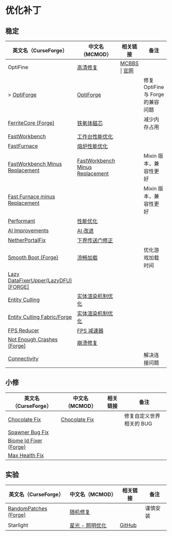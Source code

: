 # 优化补丁

## 稳定

| 英文名（CurseForge）                                                                                            | 中文名（MCMOD）                                                         | 相关链接                                                                                   | 备注                              |
| --------------------------------------------------------------------------------------------------------------- | ----------------------------------------------------------------------- | ------------------------------------------------------------------------------------------ | --------------------------------- |
| OptiFine                                                                                                        | [高清修复](https://www.mcmod.cn/class/36.html)                          | [MCBBS](https://www.mcbbs.net/thread-606019-1-1.html) \| [官网](https://optifine.net/home) |                                   |
| > [OptiForge](https://www.curseforge.com/minecraft/mc-mods/optiforge)                                           | [OptiForge](https://www.mcmod.cn/class/2395.html)                       |                                                                                            | 修复 OptiFine 与 Forge 的兼容问题 |
| [FerriteCore (Forge)](https://www.curseforge.com/minecraft/mc-mods/ferritecore)                                 | [铁氧体磁芯](https://www.mcmod.cn/class/3888.html)                      |                                                                                            | 减少内存占用                      |
| [FastWorkbench](https://www.curseforge.com/minecraft/mc-mods/fastworkbench)                                     | [工作台性能优化](https://www.mcmod.cn/class/1486.html)                  |                                                                                            |                                   |
| [FastFurnace](https://www.curseforge.com/minecraft/mc-mods/fastfurnace)                                         | [熔炉性能优化](https://www.mcmod.cn/class/1485.html)                    |                                                                                            |                                   |
| [FastWorkbench Minus Replacement](https://www.curseforge.com/minecraft/mc-mods/fastworkbench-minus-replacement) | [FastWorkbench Minus Replacement](https://www.mcmod.cn/class/3723.html) |                                                                                            | Mixin 版本，兼容性更好            |
| [Fast Furnace minus Replacement](https://www.curseforge.com/minecraft/mc-mods/fastfurnace-minus-replacement)    |                                                                         |                                                                                            | Mixin 版本，兼容性更好            |
| [Performant](https://www.curseforge.com/minecraft/mc-mods/performant)                                           | [性能优化](https://www.mcmod.cn/class/2385.html)                        |                                                                                            |                                   |
| [AI Improvements](https://www.curseforge.com/minecraft/mc-mods/ai-improvements)                                 | [AI 改进](https://www.mcmod.cn/class/1480.html)                         |                                                                                            |                                   |
| [NetherPortalFix](https://www.curseforge.com/minecraft/mc-mods/netherportalfix)                                 | [下界传送门修正](https://www.mcmod.cn/class/811.html)                   |                                                                                            |                                   |
| [Smooth Boot (Forge)](https://www.curseforge.com/minecraft/mc-mods/smooth-boot-forge)                           | [流畅加载](https://www.mcmod.cn/class/3422.html)                        |                                                                                            | 优化游戏加载时间                  |
| [Lazy DataFixerUpper(LazyDFU) [FORGE]](https://www.curseforge.com/minecraft/mc-mods/lazy-dfu-forge)             |                                                                         |                                                                                            |                                   |
| [Entity Culling](https://www.curseforge.com/minecraft/mc-mods/entity-culling)                                   | [实体渲染机制优化](https://www.mcmod.cn/class/3058.html)                |                                                                                            |                                   |
| [Entity Culling Fabric/Forge](https://www.curseforge.com/minecraft/mc-mods/entityculling)                       | [实体渲染机制优化](https://www.mcmod.cn/class/3629.html)                |                                                                                            |                                   |
| [FPS Reducer](https://www.curseforge.com/minecraft/mc-mods/fps-reducer)                                         | [FPS 减速器](https://www.mcmod.cn/class/1815.html)                      |                                                                                            |                                   |
| [Not Enough Crashes (Forge)](https://www.curseforge.com/minecraft/mc-mods/not-enough-crashes-forge)             | [崩溃修复](https://www.mcmod.cn/class/2441.html)                        |                                                                                            |                                   |
| [Connectivity](https://www.curseforge.com/minecraft/mc-mods/connectivity)                                       |                                                                         |                                                                                            | 解决连接问题                      |

## 小修

| 英文名（CurseForge）                                                                  | 中文名（MCMOD）                                       | 相关链接 | 备注                     |
| ------------------------------------------------------------------------------------- | ----------------------------------------------------- | -------- | ------------------------ |
| [Chocolate Fix](https://www.curseforge.com/minecraft/mc-mods/chocolate-fix)           | [Chocolate Fix](https://www.mcmod.cn/class/3364.html) |          | 修复自定义世界相关的 BUG |
| [Spawner Bug Fix](https://www.curseforge.com/minecraft/mc-mods/spawner-fix)           |                                                       |          |                          |
| [Biome Id Fixer (Forge)](https://www.curseforge.com/minecraft/mc-mods/biome-id-fixer) |                                                       |          |                          |
| [Max Health Fix](https://www.curseforge.com/minecraft/mc-mods/max-health-fix)         |                                                       |          |                          |

## 实验

| 英文名（CurseForge）                                                                | 中文名（MCMOD）                                         | 相关链接                                                  | 备注     |
| ----------------------------------------------------------------------------------- | ------------------------------------------------------- | --------------------------------------------------------- | -------- |
| [RandomPatches (Forge)](https://www.curseforge.com/minecraft/mc-mods/randompatches) | [随机修复](https://www.mcmod.cn/class/2253.html)        |                                                           | 谨慎安装 |
| Starlight                                                                           | [星光 - 照明优化](https://www.mcmod.cn/class/3303.html) | [GitHub](https://github.com/Tuinity/Starlight/tree/forge) |          |
